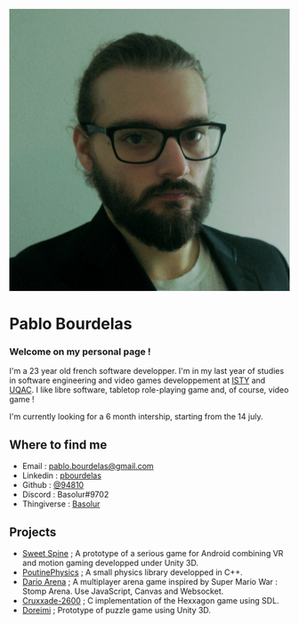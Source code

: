 ![Visage](./src/Profil.jpg)

# Pablo Bourdelas

### Welcome on my personal page !

I'm a 23 year old french software developper. 
I'm in my last year of studies in software engineering and video games developpement at [ISTY](http://www.isty.uvsq.fr) and [UQAC](http://www.uqac.ca).
I like libre software, tabletop role-playing game and, of course, video game ! 

I'm currently looking for a 6 month intership, starting from the 14 july.

## Where to find me

* Email : <a href="mailto:pablo.bourdelas@gmail.com">pablo.bourdelas@gmail.com</a> 
* Linkedin : [pbourdelas](https://www.linkedin.com/in/pbourdelas/)
* Github : [@94810](https://github.com/94810)
* Discord : Basolur#9702
* Thingiverse : [Basolur](https://www.thingiverse.com/basolur/designs)

## Projects

* [Sweet Spine](project/sweetspine.html) ; A prototype of a serious game for Android combining VR and motion gaming developped under Unity 3D.
* [PoutinePhysics](https://github.com/ZpXx/mathsJv#description-des-fichiers) ; A small physics library developped in C++.
* [Dario Arena](https://dario-arena.herokuapp.com/home) ; A multiplayer arena game inspired by Super Mario War : Stomp Arena. Use JavaScript, Canvas and Websocket.
* [Cruxxade-2600](https://github.com/94810/cruxxade-2600) ; C implementation of the Hexxagon game using SDL.
* [Doreimi](project/doreimi.html) ; Prototype of puzzle game using Unity 3D.

